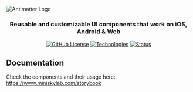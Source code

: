 <!--suppress HtmlDeprecatedAttribute -->

![Antimatter Logo](https://github.com/miniskylab/Antimatter/assets/89077642/84046b2d-522b-44cf-aba1-4b3a0beb6289)

<h3 align="center">
  Reusable and customizable UI components that work on iOS, Android & Web
</h3>

<div align="center">
  <a href="https://github.com/miniskylab/Antimatter/blob/master/LICENSE"><img alt="GitHub License" src="https://img.shields.io/github/license/miniskylab/antimatter?style=flat-square&label=License&color=blue"></a>
  <a href="https://github.com/miniskylab/Antimatter"><img alt="Technologies" src="https://img.shields.io/badge/Technologies-React_Native%2C_Expo-blue?style=flat-square"></a>
  <a href="https://github.com/miniskylab/Antimatter"><img alt="Status" src="https://img.shields.io/badge/Status-Work_In_Progress-orange?style=flat-square"></a>
</div>

## Documentation

Check the components and their usage here: https://www.miniskylab.com/storybook
